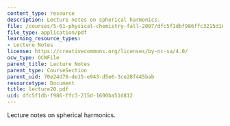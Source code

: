 ```yaml
---
content_type: resource
description: Lecture notes on spherical harmonics.
file: /courses/5-61-physical-chemistry-fall-2007/dfc5f1dbf986ffc3215d1600ba51d812_lecture20.pdf
file_type: application/pdf
learning_resource_types:
- Lecture Notes
license: https://creativecommons.org/licenses/by-nc-sa/4.0/
ocw_type: OCWFile
parent_title: Lecture Notes
parent_type: CourseSection
parent_uid: 70e24d76-de15-e943-d5e6-3ce28f445bab
resourcetype: Document
title: lecture20.pdf
uid: dfc5f1db-f986-ffc3-215d-1600ba51d812
---
```

Lecture notes on spherical harmonics.